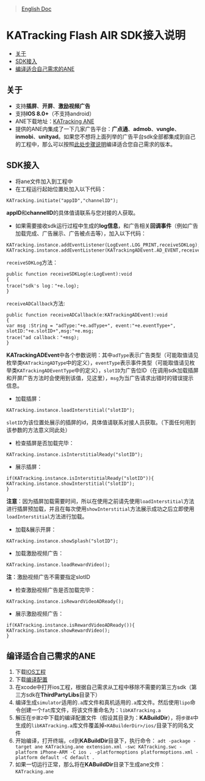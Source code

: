 >[English Doc](https://github.com/KATracking/KATrackingAd/blob/master/KATrackingAd_FlashAir/README.md)
# KATracking Flash AIR SDK接入说明

* [关于](#start)
* [SDK接入](#step1)
* [编译适合自己需求的ANE](#step2)

## <a name="start">关于</a>

* 支持**插屏**、**开屏**、**激励视频广告**
* 支持**IOS 8.0+**（不支持android）
* ANE下载地址：[KATracking ANE](https://github.com/KATracking/KATrackingAd/blob/master/KATrackingAd_FlashAir/KATracking.ane)
* 提供的ANE内集成了一下几家广告平台：**广点通**、**admob**、**vungle**、**inmobi**、**unityad**。如果您不想将上面列举的广告平台sdk全部都集成到自己的工程中，那么可以按照[此处步骤说明](#step2)编译适合您自己需求的版本。


## <a name="step1">SDK接入</a>

* 将ane文件加入到工程中
* 在工程运行起始位置处加入以下代码：  
```
KATracking.initiate("appID","channelID");
```
**appID**和**channelID**的具体值请联系与您对接的人获取。
* 如果需要接收sdk运行过程中生成的**log信息**，和广告相关**回调事件**（例如广告加载完成、广告展示、广告被点击等），加入以下代码：
```
KATracking.instance.addEventListener(LogEvent.LOG_PRINT,receiveSDKLog);
KATracking.instance.addEventListener(KATrackingADEvent.AD_EVENT,receiveADCallback);
```
`receiveSDKLog`方法：
```
public function receiveSDKLog(e:LogEvent):void
{
trace("sdk's log："+e.log);
}
```
`receiveADCallback`方法:
```
public function receiveADCallback(e:KATrackingADEvent):void
{
var msg :String = "adType:"+e.adType+", event:"+e.eventType+", slotID:"+e.slotID+",msg:"+e.msg;
trace("ad callback："+msg);
}
```
**KATrackingADEvent**中各个参数说明：其中`adType`表示广告类型（可能取值请见枚举类`KATrackingADType`中的定义），`eventType`表示事件类型（可能取值请见枚举类`KATrackingADEventType`中的定义），`slotID`为广告位ID（在调用sdk加载插屏和开屏广告方法时会使用到该值，见这里），`msg`为当广告请求出错时的错误提示信息。

* 加载插屏：
```
KATracking.instance.loadInterstitial("slotID");
```
`slotID`为该位置处展示的插屏的id，具体值请联系对接人员获取。（下面任何用到该参数的方法意义同此处）
* 检查插屏是否加载完毕：
```
KATracking.instance.isInterstitialReady("slotID");
```
* 展示插屏：
```
if(KATracking.instance.isInterstitialReady("slotID")){
KATracking.instance.showInterstitial("slotID"); 
}
```
**注意**：因为插屏加载需要时间，所以在使用之前请先使用`loadInterstitial`方法进行插屏预加载，并且在每次使用`showInterstitial`方法展示成功之后立即使用`loadInterstitial`方法进行加载。

* 加载&展示开屏：
```
KATracking.instance.showSplash("slotID");
```
* 加载激励视频广告：
```
KATracking.instance.loadRewardVideo();
```
**注**：激励视频广告不需要指定slotID
* 检查激励视频广告是否加载完毕：
```
KATracking.instance.isRewardVideoADReady();
```
* 展示激励视频广告：
```
if(KATracking.instance.isRewardVideoADReady()){
KATracking.instance.showRewardVideo();
}
```

## <a name="step2">编译适合自己需求的ANE</a>

1. 下载[IOS工程](https://github.com/KATracking/KATrackingAd/tree/master/KATrackingAd_FlashAir/KATrackingAdobeLib)
2. 下载[编译配置](https://github.com/KATracking/KATrackingAd/tree/master/KATrackingAd_FlashAir/build)
3. 在xcode中打开ios工程，根据自己需求从工程中移除不需要的第三方sdk（第三方sdk在**ThirdPartyLibs**目录下）
4. 编译生成`simulator`适用的`.a`库文件和真机适用的`.a`库文件。然后使用`lipo`命令创建一个`fat`库文件，将该文件重命名为：`libKATracking.a`
5. 解压在`步骤2`中下载的编译配置文件（假设其目录为：**KABuildDir**），将`步骤4`中生成的`libKATracking.a`库文件覆盖掉`<KABuilderDir>/ios/`目录下的同名文件
6. 开始编译，打开终端，`cd`到**KABuildDir**目录下，执行命令：
`adt -package -target ane KATracking.ane extension.xml -swc KATracking.swc -platform iPhone-ARM -C ios . -platformoptions platformoptions.xml -platform default -C default . `
7. 如果一切运行正常，那么将在**KABuildDir**目录下生成ane文件：`KATracking.ane`

